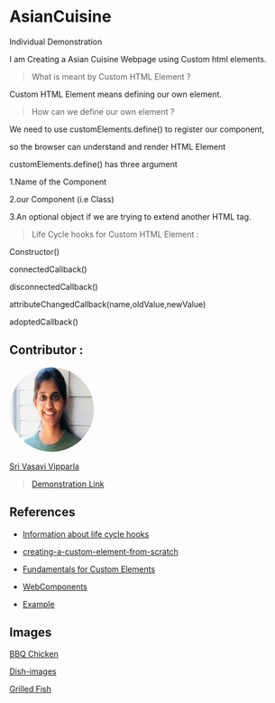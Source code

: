 # AsianCuisine
Individual Demonstration

I am Creating a Asian Cuisine Webpage using Custom html elements.


> What is meant by Custom HTML Element ?

Custom HTML Element means defining our own element.

> How can we define our own element ?

We need to use customElements.define() to register our component,

so the browser can understand and render HTML Element

customElements.define() has three argument 

1.Name of the Component

2.our Component (i.e Class)

3.An optional object if we are trying to extend another HTML tag.

> Life Cycle hooks for Custom HTML Element :

Constructor() 

connectedCallback()

disconnectedCallback()

attributeChangedCallback(name,oldValue,newValue)

adoptedCallback()



## Contributor :

<img src="vasu.png" alt="drawing" width="150" style="border-radius:50%" />

[Sri Vasavi Vipparla](https://github.com/Srivasavi-vipparla)  

> [Demonstration Link ](https://app.vidgrid.com/view/iHcsthur0qKr)
  



## References

* [Information about life cycle hooks](https://ultimatecourses.com/blog/lifecycle-hooks-in-web-components) 

* [creating-a-custom-element-from-scratch](https://css-tricks.com/creating-a-custom-element-from-scratch/)

* [Fundamentals for Custom Elements](https://developers.google.com/web/fundamentals/web-components/customelements)

* [WebComponents](https://www.html5rocks.com/en/tutorials/webcomponents/customelements/)

* [Example](https://medium.com/recraftrelic/what-are-html-custom-elements-c6ffea9c4244) 

## Images

[BBQ Chicken](https://www.google.com/search?q=bbq+chicken&rlz=1C1GCEA_enUS914US914&sxsrf=ALeKk03xIUon9Om-7LVEvi3_Lnfm5IWRzA:1603842921492&source=lnms&tbm=isch&sa=X&ved=2ahUKEwjWqPG8_NXsAhUPca0KHdggA7gQ_AUoAnoECAQQBA&biw=1280&bih=578&dpr=1.5#imgrc=LA4gZNnVwp8WIM)

[Dish-images](//food.ndtv.com/lists/10-best-asian-recipes-779077)

[Grilled Fish ](https://www.google.com/search?q=grilled+fish&rlz=1C1GCEA_enUS914US914&sxsrf=ALeKk023kWN6RhLNdwDn8RKUw5PkkFzYPg:1603844465986&source=lnms&tbm=isch&sa=X&ved=2ahUKEwjzx62dgtbsAhXBmq0KHVTUAycQ_AUoAXoECAMQAw&biw=1280&bih=521#imgrc=guwkLhNNTjL6vM)


